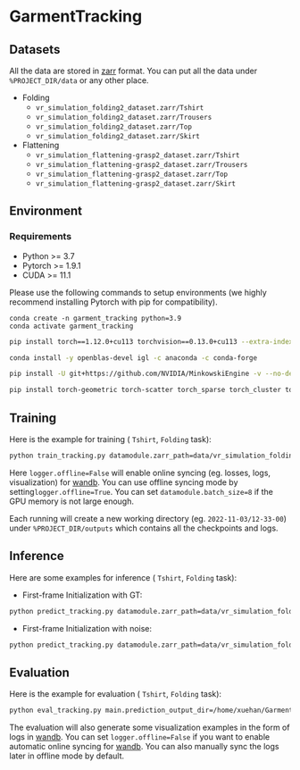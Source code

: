 # GarmentTracking

## Datasets
All the data are stored in [zarr](https://zarr.readthedocs.io/en/stable/) format. You can put all the data under `%PROJECT_DIR/data` or any other place.

- Folding
  - `vr_simulation_folding2_dataset.zarr/Tshirt`
  - `vr_simulation_folding2_dataset.zarr/Trousers`
  - `vr_simulation_folding2_dataset.zarr/Top`
  - `vr_simulation_folding2_dataset.zarr/Skirt`
- Flattening
  - `vr_simulation_flattening-grasp2_dataset.zarr/Tshirt`
  - `vr_simulation_flattening-grasp2_dataset.zarr/Trousers`
  - `vr_simulation_flattening-grasp2_dataset.zarr/Top`
  - `vr_simulation_flattening-grasp2_dataset.zarr/Skirt`

## Environment

### Requirements

- Python >= 3.7
- Pytorch >= 1.9.1
- CUDA >= 11.1

Please use the following commands to setup environments (we highly recommend installing Pytorch with pip for compatibility).

```
conda create -n garment_tracking python=3.9
conda activate garment_tracking
```

```bash
pip install torch==1.12.0+cu113 torchvision==0.13.0+cu113 --extra-index-url https://download.pytorch.org/whl/cu113
```
```bash
conda install -y openblas-devel igl -c anaconda -c conda-forge
```

```bash
pip install -U git+https://github.com/NVIDIA/MinkowskiEngine -v --no-deps --install-option="--blas_include_dirs=${CONDA_PREFIX}/include" --install-option="--blas=openblas"
```
```bash
pip install torch-geometric torch-scatter torch_sparse torch_cluster torchmetrics==0.5.1 open3d pandas wandb pytorch-lightning==1.4.9 hydra-core scipy==1.7.0 scikit-image matplotlib zarr numcodecs tqdm dask numba
```



## Training

Here is the example for training ( `Tshirt`, `Folding` task):

```bash
python train_tracking.py datamodule.zarr_path=data/vr_simulation_folding2_dataset.zarr/Tshirt logger.offline=False  logger.name=Tshirt-folding2-tracking
```

Here `logger.offline=False` will enable online syncing (eg. losses, logs, visualization) for [wandb](wandb.ai). You can use offline syncing mode by setting`logger.offline=True`. You can set `datamodule.batch_size=8` if the GPU memory is not large enough.

Each running will create a new working directory (eg. `2022-11-03/12-33-00`) under `%PROJECT_DIR/outputs` which contains all the checkpoints and logs.

## Inference

Here are some examples for inference ( `Tshirt`, `Folding` task):

- First-frame Initialization with GT:

```bash
python predict_tracking.py datamodule.zarr_path=data/vr_simulation_folding2_dataset.zarr/Tshirt datamodule.use_fist_frame_pc_nocs_aug_in_test=False datamodule.use_pc_nocs_frame1_aug=False datamodule.use_mesh_nocs_aug=False datamodule.use_fist_frame_mesh_nocs_aug_in_test=False main.checkpoint_path=/home/xuehan/GarmentTracking/outputs/2022-11-03/12-33-00/checkpoints/last.ckpt prediction.use_garmentnets_prediction=False logger.name=Tshirt-folding2-tracking_test-gt
```

- First-frame Initialization with noise:

```bash
python predict_tracking.py datamodule.zarr_path=data/vr_simulation_folding2_dataset.zarr/Tshirt datamodule.use_fist_frame_pc_nocs_aug_in_test=True datamodule.use_pc_nocs_frame1_aug=True datamodule.use_mesh_nocs_aug=True datamodule.use_fist_frame_mesh_nocs_aug_in_test=True datamodule.pc_nocs_global_scale_aug_range=[0.8,1.2] datamodule.pc_nocs_global_max_offset_aug=0.1 datamodule.pc_nocs_gaussian_std=0.05 datamodule.mesh_nocs_global_scale_aug_range=[0.8,1.2] prediction.max_refine_mesh_step=1 main.checkpoint_path=/home/xuehan/GarmentTracking/outputs/2022-11-03/12-33-00/checkpoints/last.ckpt  logger.name=Tshirt-folding2-tracking_test-noise
```

## Evaluation

Here is the example for evaluation ( `Tshirt`, `Folding` task):

```bash
python eval_tracking.py main.prediction_output_dir=/home/xuehan/GarmentTracking/outputs/2022-11-07/14-48-52  logger.name=Tshirt-folding2-tracking-base10_test-gt
```

The evaluation will also generate some visualization examples in the form of logs in [wandb](wandb.ai). You can set `logger.offline=False` if you want to enable automatic online syncing for [wandb](wandb.ai). You can also manually sync the logs later in offline mode by default.
